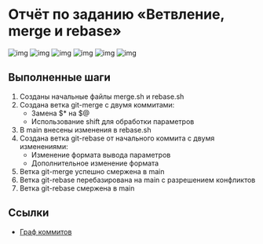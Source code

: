 # Отчёт по заданию «Ветвление, merge и rebase»


![img](https://github.com/Furious992/02-git-03/blob/main/1.png)
![img](https://github.com/Furious992/02-git-03/blob/main/2.png)
![img](https://github.com/Furious992/02-git-03/blob/main/3.png)
![img](https://github.com/Furious992/02-git-03/blob/main/4.png)
![img](https://github.com/Furious992/02-git-03/blob/main/5.png)
![img](https://github.com/Furious992/02-git-03/blob/main/6.png)


## Выполненные шаги

1. Созданы начальные файлы merge.sh и rebase.sh
2. Создана ветка git-merge с двумя коммитами:
   - Замена $* на $@
   - Использование shift для обработки параметров
3. В main внесены изменения в rebase.sh
4. Создана ветка git-rebase от начального коммита с двумя изменениями:
   - Изменение формата вывода параметров
   - Дополнительное изменение формата
5. Ветка git-merge успешно смержена в main
6. Ветка git-rebase перебазирована на main с разрешением конфликтов
7. Ветка git-rebase смержена в main

## Ссылки

- [Граф коммитов](https://github.com/Furious992/02-git-03/network)
